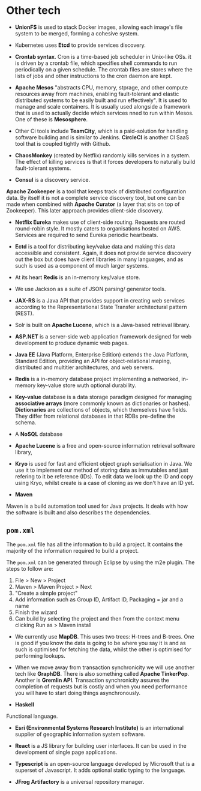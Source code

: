 # Other tech

* **UnionFS** is used to stack Docker images, allowing each image's file system to be merged, forming a cohesive system.

* Kubernetes uses **Etcd** to provide services discovery.

* **Crontab syntax**. Cron is a time-based job scheduler in Unix-like OSs. it is driven by a crontab file, which specifies shell commands to run periodically on a given schedule. The crontab files are stores where the lists of jobs and other instructions to the cron daemon are kept.

* **Apache Mesos** "abstracts CPU, memory, stprage, and other compute resources away from machines, enabling fault-tolerant and elastic distributed systems to be easily built and run effectively". It is used to manage and scale containers. It is usually used alongside a framework that is used to actually decide which services nned to run within Mesos. One of these is **Mesosphere**.

* Other Ci tools include **TeamCity**, which is a paid-solution for handling software building and is similar to Jenkins. **CircleCI** is another CI SaaS tool that is coupled tightly with Github.

* **ChaosMonkey** (created by Netflix) randomly kills services in a system. The effect of killing services is that it forces developers to naturally build fault-tolerant systems.

* **Consul** is a discovery service.

**Apache Zookeeper** is a tool that keeps track of distributed configuration data. By itself it is not a complete service discovery tool, but one can be made when combined with **Apache Curator** (a layer that sits on top of Zookeeper). This later approach provides client-side discovery.

* **Netflix Eureka** makes use of client-side routing. Requests are routed round-robin style. It mostly caters to organisations hosted on AWS. Services are required to send Eureka periodic heartbeats.

* **Ectd** is a tool for distributing key/value data and making this data accessible and consistent. Again, it does not provide service discovery out the box but does have client libraries in many languages, and as such is used as a component of much larger systems.

* At its heart **Redis** is an in-memory key/value store.

* We use Jackson as a suite of JSON parsing/ generator tools.

* **JAX-RS** is a Java API that provides support in creating web services according to the Representational State Transfer architectural pattern (REST).

* Solr is built on **Apache Lucene**, which is a Java-based retrieval library.


* **ASP.NET** is a server-side web application framework designed for web development to produce dynamic web pages.

* **Java EE** (Java Platform, Enterprise Edition) extends the Java Platform, Standard Edition, providing an API for object-relational maping, distributed and multitier architectures, and web servers.

* **Redis** is a in-memory database project implementing a networked, in-memory key-value store wuth optional durability.

* **Key-value** database is a data storage paradigm designed for managing **associative arrays** (more commonly known as dictionaries or hashes). **Dictionaries** are collections of objects, which themselves have fields. They differ from relational databases in that RDBs pre-define the schema.

* A **NoSQL** database

* **Apache Lucene** is a free and open-source information retrieval software library,

* **Kryo** is used for fast and efficient object graph serialisation in Java. We use it to implement our method of storing data as immutables and just refering to it be reference (IDs). To edit data we look up the ID and copy using Kryo, whilst create is a case of cloning as we don't have an ID yet.

* **Maven**

Maven is a build automation tool used for Java projects. It deals with how the software is built and also describes the dependencies.

## `pom.xml`

The `pom.xml` file has all the information to build a project. It contains the majority of the information required to build a project.

The `pom.xml` can be generated through Eclipse by using the m2e plugin. The steps to follow are:

1. File > New > Project
2. Maven > Maven Project > Next
3. "Create a simple project"
4. Add information such as Group ID, Artifact ID, Packaging = jar and a name
5. Finish the wizard
6. Can build by selecting the project and then from the context menu clicking Run as > Maven install

* We currently use **MapDB**. This uses two trees: H-trees and B-trees. One is good if you know the data is going to be where you say it is and as such is optimised for fetching the data, whilst the other is optimised for performing lookups.

* When we move away from transaction synchronicity we will use another tech like **GraphDB**. There is also something called **Apache TinkerPop**. Another is **Gremlin API**. Transaction synchronicity assures the completion of requests but is costly and when you need performance you will have to start doing things asynchronously.

* **Haskell**

 Functional language.

 * **Esri (Environmental Systems Research Institute)** is an international supplier of geographic information system software.

 * **React** is a JS library for building user interfaces. It can be used in the development of single page applications.

 * **Typescript** is an open-source language developed by Microsoft that is a superset of Javascript. It adds optional static typing to the language.

 * **JFrog Artifactory** is a universal repository manager.

